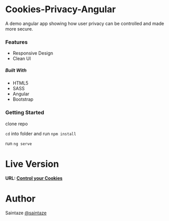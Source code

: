 # Cookies-Privacy-Angular
A demo angular app showing how user privacy can be controlled and made more secure.

### Features
+ Responsive Design
+ Clean UI

##### Built With
+ HTML5
+ SASS
+ Angular
+ Bootstrap

### Getting Started
clone repo

`cd` into folder and run `npm install`

run `ng serve`

# Live Version
#### URL: [Control your Cookies](https://reactor.ayezahmed.now.sh/)

# Author
Saintaze [@saintaze](https://github.com/saintaze/)
